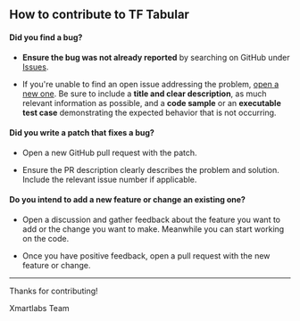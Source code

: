 ## How to contribute to TF Tabular

#### **Did you find a bug?**

* **Ensure the bug was not already reported** by searching on GitHub under [Issues](https://github.com/xmartlabs/tf_tabular/issues).

* If you're unable to find an open issue addressing the problem, [open a new one](https://github.com/xmartlabs/tf_tabular/issues/new). Be sure to include a **title and clear description**, as much relevant information as possible, and a **code sample** or an **executable test case** demonstrating the expected behavior that is not occurring.

#### **Did you write a patch that fixes a bug?**

* Open a new GitHub pull request with the patch.

* Ensure the PR description clearly describes the problem and solution. Include the relevant issue number if applicable.

#### **Do you intend to add a new feature or change an existing one?**

* Open a discussion and gather feedback about the feature you want to add or the change you want to make.
Meanwhile you can start working on the code.

* Once you have positive feedback, open a pull request with the new feature or change.

<!-- #### **Do you have questions about the source code?** -->

<!-- #### **Do you want to contribute to the documentation?** -->

---------

Thanks for contributing!

Xmartlabs Team
